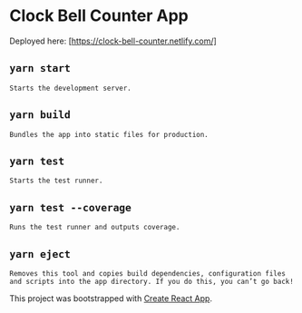 # Clock Bell Counter App

Deployed here: [https://clock-bell-counter.netlify.com/]

##  `yarn start`
    Starts the development server.

##  `yarn build`
    Bundles the app into static files for production.

##  `yarn test`
    Starts the test runner.

##  `yarn test --coverage`
    Runs the test runner and outputs coverage.

##  `yarn eject`
    Removes this tool and copies build dependencies, configuration files
    and scripts into the app directory. If you do this, you can’t go back!

This project was bootstrapped with [Create React App](https://github.com/facebookincubator/create-react-app).
